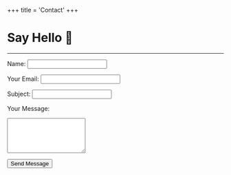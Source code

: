 +++
title = 'Contact'
+++

# Say Hello 👋

---

<form id="contact-form">
  <label for="name">Name:</label>
  <input type="text" id="name" name="name" required>

<label for="email">Your Email:</label>
<input type="email" id="email" name="email" required>

<label for="subject">Subject:</label>
<input type="text" id="subject" name="subject" required>

<label for="message">Your Message:</label>
<textarea id="message" name="message" rows="5" required></textarea>

<button id='submit-button' type="submit">Send Message</button>

</form>

<p id="response-message"></p>

<script type="text/javascript" src="https://cdn.jsdelivr.net/npm/@emailjs/browser@4/dist/email.min.js"></script>

<script>
  (function() {
      var submitButton = document.getElementById('submit-button');
      emailjs.init({
          publicKey: 'dzoZYfbpAIQVxcSAU'
        });
      document.getElementById("contact-form").addEventListener("submit", function(event) {
          event.preventDefault();
          submitButton.disabled = true;
          emailjs.send("service_iflzea9", "template_bbzk4gc", {
              name: document.getElementById("name").value,
              email: document.getElementById("email").value,
              subject: document.getElementById("subject").value,
              message: document.getElementById("message").value
          })
          .then(function(response) {
              document.getElementById("response-message").innerHTML = "Message sent successfully!";
              document.getElementById("contact-form").reset();
              submitButton.disabled = false;
          }, function(error) {
              submitButton.disabled = false;
              document.getElementById("response-message").innerHTML = "Failed to send message. Try again.";
          });
      });
  })();
</script>
